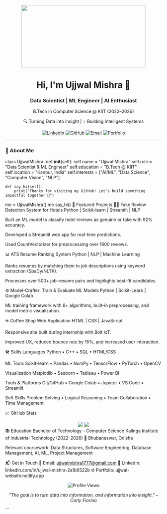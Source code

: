 <div align="center">
  <img src="https://media.giphy.com/media/f3iwJFOVOwuy7K6FFw/giphy.gif" width="400" height="200"/>
  <h1>Hi, I'm Ujjwal Mishra 👋</h1>
  <h3>Data Scientist | ML Engineer | AI Enthusiast</h3>
  <p>B.Tech in Computer Science @ KIIT (2022–2026)</p>
  <p>🔍 Turning Data into Insight | 💡 Building Intelligent Systems</p>

  [![LinkedIn](https://img.shields.io/badge/-LinkedIn-0077B5?style=for-the-badge&logo=linkedin&logoColor=white)](https://linkedin.com/in/ujjwal-mishra-2a1b6522b)
  [![GitHub](https://img.shields.io/badge/-GitHub-181717?style=for-the-badge&logo=github&logoColor=white)](https://github.com/ujjwalmisra)
  [![Email](https://img.shields.io/badge/Email-D14836?style=for-the-badge&logo=gmail&logoColor=white)](mailto:ujjwalmishra1777@gmail.com)
  [![Portfolio](https://img.shields.io/badge/Portfolio-000000?style=for-the-badge&logo=notion&logoColor=white)](https://ujjwal-website.netlify.app)
</div>

---

### 🧠 About Me

class UjjwalMishra:
    def __init__(self):
        self.name = "Ujjwal Mishra"
        self.role = "Data Scientist & ML Engineer"
        self.education = "B.Tech @ KIIT"
        self.location = "Kanpur, India"
        self.interests = ["AI/ML", "Data Science", "Computer Vision", "NLP"]

    def say_hi(self):
        print("Thanks for visiting my GitHub! Let's build something impactful together 🚀")

me = UjjwalMishra()
me.say_hi()
💼 Featured Projects
🕵️‍♂️ Fake Review Detection System for Hotels
Python | Scikit-learn | Streamlit | NLP

Built an ML model to classify hotel reviews as genuine or fake with 92% accuracy.

Developed a Streamlit web app for real-time predictions.

Used CountVectorizer for preprocessing over 1600 reviews.

📊 ATS Resume Ranking System
Python | NLP | Machine Learning

Ranks resumes by matching them to job descriptions using keyword extraction (SpaCy/NLTK).

Processes over 500+ job-resume pairs and highlights best-fit candidates.

⚙️ Model-Crafter: Train & Evaluate ML Models
Python | Scikit-Learn | Google Colab

ML training framework with 8+ algorithms, built-in preprocessing, and model metric visualization.

☕ Coffee Shop Web Application
HTML | CSS | JavaScript

Responsive site built during internship with Bolt IoT.

Improved UX, reduced bounce rate by 15%, and increased user interaction.

🛠️ Skills
Languages
Python • C++ • SQL • HTML/CSS

ML Tools
Scikit-learn • Pandas • NumPy • TensorFlow • PyTorch • OpenCV

Visualization
Matplotlib • Seaborn • Tableau • Power BI

Tools & Platforms
Git/GitHub • Google Colab • Jupyter • VS Code • Streamlit

Soft Skills
Problem Solving • Logical Reasoning • Team Collaboration • Time Management

📈 GitHub Stats
<div align="center"> <img src="https://github-readme-stats.vercel.app/api?username=ujjwalmisra&show_icons=true&theme=radical" /> <img src="https://github-readme-streak-stats.herokuapp.com/?user=ujjwalmisra&theme=radical" /> </div>
📚 Education
Bachelor of Technology – Computer Science
Kalinga Institute of Industrial Technology (2022–2026)
📍 Bhubaneswar, Odisha

Relevant coursework: Data Structures, Software Engineering, Database Management, AI, ML, Project Management

📬 Get in Touch
📧 Email: ujjwalmishra1777@gmail.com
🔗 LinkedIn: linkedin.com/in/ujjwal-mishra-2a1b6522b
🌐 Portfolio: ujjwal-website.netlify.app

<div align="center"> <img src="https://komarev.com/ghpvc/?username=ujjwalmisra&color=blueviolet&style=for-the-badge" alt="Profile Views"/> <p><em>"The goal is to turn data into information, and information into insight." – Carly Fiorina</em></p> </div> ```

